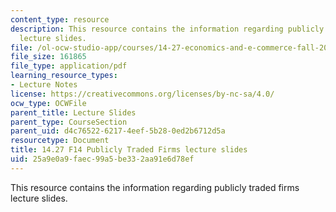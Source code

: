 ```yaml
---
content_type: resource
description: This resource contains the information regarding publicly traded firms
  lecture slides.
file: /ol-ocw-studio-app/courses/14-27-economics-and-e-commerce-fall-2014/25a9e0a9faec99a5be332aa91e6d78ef_MIT14_27F14_lecslide6a.pdf
file_size: 161865
file_type: application/pdf
learning_resource_types:
- Lecture Notes
license: https://creativecommons.org/licenses/by-nc-sa/4.0/
ocw_type: OCWFile
parent_title: Lecture Slides
parent_type: CourseSection
parent_uid: d4c76522-6217-4eef-5b28-0ed2b6712d5a
resourcetype: Document
title: 14.27 F14 Publicly Traded Firms lecture slides
uid: 25a9e0a9-faec-99a5-be33-2aa91e6d78ef
---
```

This resource contains the information regarding publicly traded firms lecture slides.
